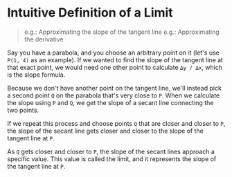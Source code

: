 
# Intuitive Definition of a Limit 

  > e.g.: Approximating the slope of the tangent line
  > e.g.: Approximating the derivative

  Say you have a parabola, and you choose an arbitrary point on it 
  (let's use `P(1, 4)` as an example). If we wanted to find the slope of 
  the tangent line at that exact point, we would need one other point to
  calculate `∆y / ∆x`, which is the slope formula.

  Because we don't have another point on the tangent line, we'll instead
  pick a second point `Q` on the parabola that's very close to `P`. When 
  we calculate the slope using `P` and `Q`, we get the slope of a secant 
  line connecting the two points.

  If we repeat this process and choose points `Q` that are closer and
  closer to `P`, the slope of the secant line gets closer and closer to
  the slope of the tangent line at `P`.

  As `Q` gets closer and closer to `P`, the slope of the secant lines
  approach a specific value. This value is called the limit, and it
  represents the slope of the tangent line at `P`.
